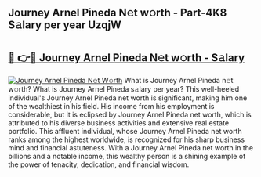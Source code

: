 ## Journey Arnel Pineda N𝚎t w𝚘rth - Part-4K8 S𝚊lary per year UzqjW

# <h2><a href="http://gc0hg9.nevu.top/?p=Journey+Arnel+Pineda">🔗 👉🔴 Journey Arnel Pineda N𝚎t w𝚘rth - S𝚊lary</a></h2>

[![Journey Arnel Pineda N𝚎t W𝚘rth](https://i.imgur.com/Oavwk0R.jpeg)](http://gc0hg9.nevu.top/?p=Journey+Arnel+Pineda)
What is Journey Arnel Pineda n𝚎t w𝚘rth? What is Journey Arnel Pineda s𝚊lary per year?
This well-heeled individual's Journey Arnel Pineda net worth is significant, making him one of the wealthiest in his field. His income from his employment is considerable, but it is eclipsed by Journey Arnel Pineda net worth, which is attributed to his diverse business activities and extensive real estate portfolio. This affluent individual, whose Journey Arnel Pineda net worth ranks among the highest worldwide, is recognized for his sharp business mind and financial astuteness. With a Journey Arnel Pineda net worth in the billions and a notable income, this wealthy person is a shining example of the power of tenacity, dedication, and financial wisdom.
